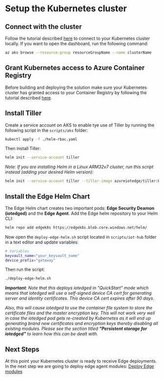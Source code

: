 # Setup the Kubernetes cluster

## Connect with the cluster

Follow the tutorial described [here](https://docs.microsoft.com/en-us/azure/aks/kubernetes-walkthrough#connect-to-the-cluster) to connect to your Kubernetes cluster locally. If you want to open the dashboard, run the following command:

```bash
az aks browse --resource-group resourceGroupName --name clusterName
```

## Grant Kubernetes access to Azure Container Registry

Before building and deploying the solution make sure your Kubernetes cluster has granted access to your Container Registry by following the tutorial described [here](https://docs.microsoft.com/en-us/azure/container-registry/container-registry-auth-aks).

## Install Tiller

Create a service account on AKS to enable tye use of Tiller by running the following script in the `scripts/aks` folder:

```bash
kubectl apply -f ./helm-rbac.yaml
```

Then install Tiller:

```bash
helm init --service-account tiller
```

*Note: If you are installing Helm in a Linux ARM32v7 cluster, run this script instead (adding your desired Helm version):*

```bash
helm init --service-account tiller --tiller-image azureiotedge/tiller:HELM_VERSION-linux-arm32v7
```

## Install the Edge Helm Chart

The Edge Helm chart creates two important pods: **Edge Security Deamon (iotedged)** and the **Edge Agent**. Add the Edge helm repository to your Helm CLI:

```bash
helm repo add edgek8s https://edgek8s.blob.core.windows.net/helm/
```

Now open the `deploy-edge-helm.sh` script located in `scripts/iot-hub` folder in a text editor and update variables:

```sh
# Variables
keyvault_name="your_keyvault_name"
device_prefix="gateway"
```

Then run the script:

```sh
./deploy-edge-helm.sh
```

***Important**: Note that this deploys iotedged in "QuickStart" mode which means that iotedged will use a self-signed device CA cert for generating server and identity certificates. This device CA cert expires after 90 days.*

*Also, this will cause iotedged to use the container file system to store the certificate files and the master encryption key. This will not work very well in case the iotedged pod gets re-created by Kubernetes as it will end up generating brand new certificates and encryption keys thereby disabling all existing modules. Please see the section titled **"Persistent storage for iotedged"** to learn how this can be dealt with.*

## Next Steps

At this point your Kubernetes cluster is ready to receive Edge deployments. In the next step we are going to deploy edge agent modules: [Deploy Edge modules](./deploy-edge-modules.md)
